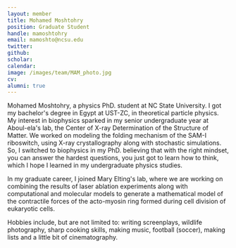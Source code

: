 ```yaml
---
layout: member
title: Mohamed Moshtohry
position: Graduate Student
handle: mamoshtohry
email: mamoshto@ncsu.edu
twitter:
github:
scholar:
calendar:
image: /images/team/MAM_photo.jpg
cv:
alumni: true
---
```


Mohamed Moshtohry, a physics PhD. student at NC State University. I got my bachelor's degree in Egypt at UST-ZC, in theoretical particle physics. My interest in biophysics sparked in my senior undergraduate year at Aboul-ela's lab, the Center of X-ray Determination of the Structure of Matter. We worked on modeling the folding mechanism of the SAM-I riboswitch, using X-ray crystallography along with stochastic simulations. So, I switched to biophysics in my PhD. believing that with the right mindset, you can answer the hardest questions, you just got to learn how to think, which I hope I learned in my undergraduate physics studies.

In my graduate career, I joined Mary Elting's lab, where we are working on combining the results of laser ablation experiments along with computational and molecular models to generate a mathematical model of the contractile forces of the acto-myosin ring formed during cell division of eukaryotic cells.

Hobbies include, but are not limited to: writing screenplays, wildlife photography, sharp cooking skills, making music, football (soccer),  making lists and a little bit of cinematography.
